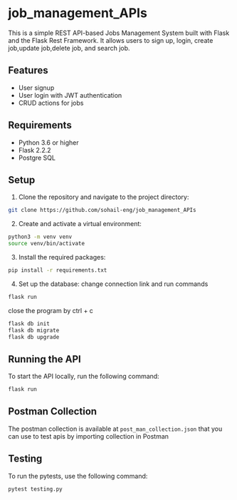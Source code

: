# job_management_APIs

This is a simple REST API-based Jobs Management System built with Flask and the Flask Rest Framework. It allows users to sign up, login, create job,update job,delete job, and search job.

## Features

- User signup
- User login with JWT authentication
- CRUD actions for jobs

## Requirements

- Python 3.6 or higher
- Flask 2.2.2
- Postgre SQL 

## Setup

1. Clone the repository and navigate to the project directory:

```bash
git clone https://github.com/sohail-eng/job_management_APIs
```
2. Create and activate a virtual environment:
```bash
python3 -m venv venv
source venv/bin/activate
```
3. Install the required packages:
```bash
pip install -r requirements.txt
```
4. Set up the database:
change connection link and run commands
```bash
flask run
```
close the program by ctrl + c
```bash
flask db init
flask db migrate
flask db upgrade
```


## Running the API

To start the API locally, run the following command:
```bash
flask run
```

## Postman Collection
The postman collection is available at `post_man_collection.json` that you can use to test apis by importing collection in Postman


## Testing
To run the pytests, use the following command:

```bash 
pytest testing.py
```
